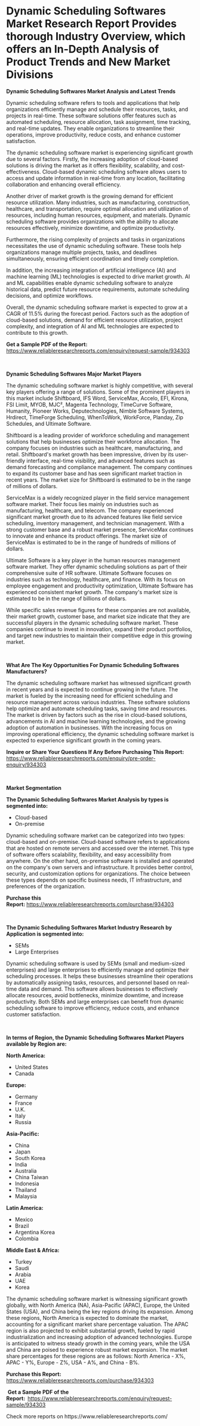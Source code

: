 <p><h1>Dynamic Scheduling Softwares Market Research Report Provides thorough Industry Overview, which offers an In-Depth Analysis of Product Trends and New Market Divisions</h1></p><p><strong>Dynamic Scheduling Softwares Market Analysis and Latest Trends</strong></p>
<p><p>Dynamic scheduling software refers to tools and applications that help organizations efficiently manage and schedule their resources, tasks, and projects in real-time. These software solutions offer features such as automated scheduling, resource allocation, task assignment, time tracking, and real-time updates. They enable organizations to streamline their operations, improve productivity, reduce costs, and enhance customer satisfaction.</p><p>The dynamic scheduling software market is experiencing significant growth due to several factors. Firstly, the increasing adoption of cloud-based solutions is driving the market as it offers flexibility, scalability, and cost-effectiveness. Cloud-based dynamic scheduling software allows users to access and update information in real-time from any location, facilitating collaboration and enhancing overall efficiency.</p><p>Another driver of market growth is the growing demand for efficient resource utilization. Many industries, such as manufacturing, construction, healthcare, and transportation, require optimal allocation and utilization of resources, including human resources, equipment, and materials. Dynamic scheduling software provides organizations with the ability to allocate resources effectively, minimize downtime, and optimize productivity.</p><p>Furthermore, the rising complexity of projects and tasks in organizations necessitates the use of dynamic scheduling software. These tools help organizations manage multiple projects, tasks, and deadlines simultaneously, ensuring efficient coordination and timely completion.</p><p>In addition, the increasing integration of artificial intelligence (AI) and machine learning (ML) technologies is expected to drive market growth. AI and ML capabilities enable dynamic scheduling software to analyze historical data, predict future resource requirements, automate scheduling decisions, and optimize workflows.</p><p>Overall, the dynamic scheduling software market is expected to grow at a CAGR of 11.5% during the forecast period. Factors such as the adoption of cloud-based solutions, demand for efficient resource utilization, project complexity, and integration of AI and ML technologies are expected to contribute to this growth.</p></p>
<p><strong>Get a Sample PDF of the Report:&nbsp;</strong> <a href="https://www.reliableresearchreports.com/enquiry/request-sample/934303">https://www.reliableresearchreports.com/enquiry/request-sample/934303</a></p>
<p>&nbsp;</p>
<p><strong>Dynamic Scheduling Softwares Major Market Players</strong></p>
<p><p>The dynamic scheduling software market is highly competitive, with several key players offering a range of solutions. Some of the prominent players in this market include Shiftboard, IFS Word, ServiceMax, Accelo, EFI, Kirona, FSI Limit, MYOB, MJC², Magenta Technology, TimeCurve Software, Humanity, Pioneer Works, Deputechnologies, Nimble Software Systems, Hrdirect, TimeForge Scheduling, WhenToWork, WorkForce, Planday, Zip Schedules, and Ultimate Software.</p><p>Shiftboard is a leading provider of workforce scheduling and management solutions that help businesses optimize their workforce allocation. The company focuses on industries such as healthcare, manufacturing, and retail. Shiftboard's market growth has been impressive, driven by its user-friendly interface, real-time visibility, and advanced features such as demand forecasting and compliance management. The company continues to expand its customer base and has seen significant market traction in recent years. The market size for Shiftboard is estimated to be in the range of millions of dollars.</p><p>ServiceMax is a widely recognized player in the field service management software market. Their focus lies mainly on industries such as manufacturing, healthcare, and telecom. The company experienced significant market growth due to its advanced features like field service scheduling, inventory management, and technician management. With a strong customer base and a robust market presence, ServiceMax continues to innovate and enhance its product offerings. The market size of ServiceMax is estimated to be in the range of hundreds of millions of dollars.</p><p>Ultimate Software is a key player in the human resources management software market. They offer dynamic scheduling solutions as part of their comprehensive suite of HR software. Ultimate Software focuses on industries such as technology, healthcare, and finance. With its focus on employee engagement and productivity optimization, Ultimate Software has experienced consistent market growth. The company's market size is estimated to be in the range of billions of dollars.</p><p>While specific sales revenue figures for these companies are not available, their market growth, customer base, and market size indicate that they are successful players in the dynamic scheduling software market. These companies continue to invest in innovation, expand their product portfolios, and target new industries to maintain their competitive edge in this growing market.</p></p>
<p>&nbsp;</p>
<p><strong>What Are The Key Opportunities For Dynamic Scheduling Softwares Manufacturers?</strong></p>
<p><p>The dynamic scheduling software market has witnessed significant growth in recent years and is expected to continue growing in the future. The market is fueled by the increasing need for efficient scheduling and resource management across various industries. These software solutions help optimize and automate scheduling tasks, saving time and resources. The market is driven by factors such as the rise in cloud-based solutions, advancements in AI and machine learning technologies, and the growing adoption of automation in businesses. With the increasing focus on improving operational efficiency, the dynamic scheduling software market is expected to experience significant growth in the coming years.</p></p>
<p><strong>Inquire or Share Your Questions If Any Before Purchasing This Report:</strong> <a href="https://www.reliableresearchreports.com/enquiry/pre-order-enquiry/934303">https://www.reliableresearchreports.com/enquiry/pre-order-enquiry/934303</a></p>
<p>&nbsp;</p>
<p><strong>Market Segmentation</strong></p>
<p><strong>The Dynamic Scheduling Softwares Market Analysis by types is segmented into:</strong></p>
<p><ul><li>Cloud-based</li><li>On-premise</li></ul></p>
<p><p>Dynamic scheduling software market can be categorized into two types: cloud-based and on-premise. Cloud-based software refers to applications that are hosted on remote servers and accessed over the internet. This type of software offers scalability, flexibility, and easy accessibility from anywhere. On the other hand, on-premise software is installed and operated on the company's own servers and infrastructure. It provides better control, security, and customization options for organizations. The choice between these types depends on specific business needs, IT infrastructure, and preferences of the organization.</p></p>
<p><strong>Purchase this Report:&nbsp;</strong><a href="https://www.reliableresearchreports.com/purchase/934303">https://www.reliableresearchreports.com/purchase/934303</a></p>
<p>&nbsp;</p>
<p><strong>The Dynamic Scheduling Softwares Market Industry Research by Application is segmented into:</strong></p>
<p><ul><li>SEMs</li><li>Large Enterprises</li></ul></p>
<p><p>Dynamic scheduling software is used by SEMs (small and medium-sized enterprises) and large enterprises to efficiently manage and optimize their scheduling processes. It helps these businesses streamline their operations by automatically assigning tasks, resources, and personnel based on real-time data and demand. This software allows businesses to effectively allocate resources, avoid bottlenecks, minimize downtime, and increase productivity. Both SEMs and large enterprises can benefit from dynamic scheduling software to improve efficiency, reduce costs, and enhance customer satisfaction.</p></p>
<p>&nbsp;</p>
<p><strong>In terms of Region, the Dynamic Scheduling Softwares Market Players available by Region are:</strong></p>
<p>
    <p> <strong> North America: </strong>
        <ul>
            <li>United States</li>
            <li>Canada</li>
        </ul>
        </p> 
    <p> <strong> Europe: </strong>
        <ul>
            <li>Germany</li>
            <li>France</li>
            <li>U.K.</li>
            <li>Italy</li>
            <li>Russia</li>
        </ul>
        </p> 
    <p> <strong> Asia-Pacific: </strong>
        <ul>
            <li>China</li>
            <li>Japan</li>
            <li>South Korea</li>
            <li>India</li>
            <li>Australia</li>
            <li>China Taiwan</li>
            <li>Indonesia</li>
            <li>Thailand</li>
            <li>Malaysia</li>
        </ul>
        </p> 
    <p> <strong> Latin America: </strong>
        <ul>
            <li>Mexico</li>
            <li>Brazil</li>
            <li>Argentina Korea</li>
            <li>Colombia</li>
        </ul>
        </p> 
    <p> <strong> Middle East & Africa: </strong>
        <ul>
            <li>Turkey</li>
            <li>Saudi</li>
            <li>Arabia</li>
            <li>UAE</li>
            <li>Korea</li>
        </ul>
    </p>
    </p>
<p><p>The dynamic scheduling software market is witnessing significant growth globally, with North America (NA), Asia-Pacific (APAC), Europe, the United States (USA), and China being the key regions driving its expansion. Among these regions, North America is expected to dominate the market, accounting for a significant market share percentage valuation. The APAC region is also projected to exhibit substantial growth, fueled by rapid industrialization and increasing adoption of advanced technologies. Europe is anticipated to witness steady growth in the coming years, while the USA and China are poised to experience robust market expansion. The market share percentages for these regions are as follows: North America - X%, APAC - Y%, Europe - Z%, USA - A%, and China - B%.</p></p>
<p><strong>Purchase this Report: </strong><a href="https://www.reliableresearchreports.com/purchase/934303">https://www.reliableresearchreports.com/purchase/934303</a></p>
<p>&nbsp;<strong>Get a Sample PDF of the Report:&nbsp;&nbsp;</strong><a href="https://www.reliableresearchreports.com/enquiry/request-sample/934303">https://www.reliableresearchreports.com/enquiry/request-sample/934303</a></p>
<p><strong></strong></p>
<p>Check more reports on https://www.reliableresearchreports.com/</p>